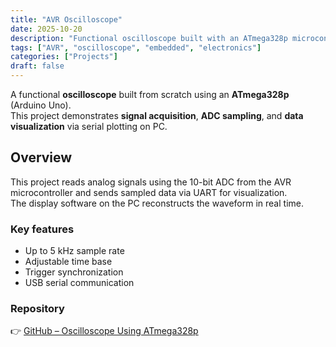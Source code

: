 ```yaml
---
title: "AVR Oscilloscope"
date: 2025-10-20
description: "Functional oscilloscope built with an ATmega328p microcontroller."
tags: ["AVR", "oscilloscope", "embedded", "electronics"]
categories: ["Projects"]
draft: false
---
```


A functional **oscilloscope** built from scratch using an **ATmega328p** (Arduino Uno).  
This project demonstrates **signal acquisition**, **ADC sampling**, and **data visualization** via serial plotting on PC.

<!--more-->

## Overview

This project reads analog signals using the 10-bit ADC from the AVR microcontroller and sends sampled data via UART for visualization.  
The display software on the PC reconstructs the waveform in real time.

### Key features
- Up to 5 kHz sample rate  
- Adjustable time base  
- Trigger synchronization  
- USB serial communication  

### Repository
👉 [GitHub – Oscilloscope Using ATmega328p](https://github.com/moisesEzequiel1/Oscilloscope-Using-Atemga328p-)
